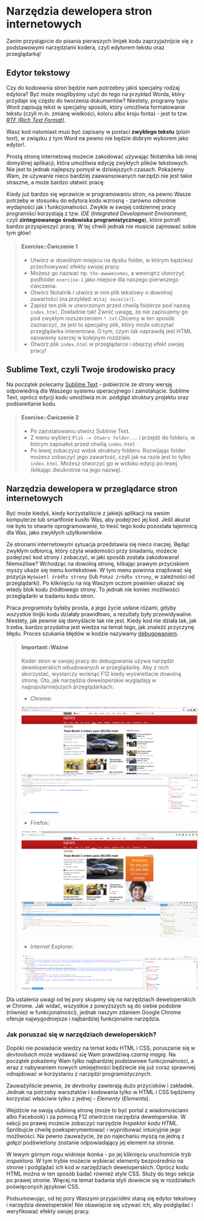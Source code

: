 # Narzędzia dewelopera stron internetowych

Zanim przystąpicie do pisania pierwszych linijek kodu zaprzyjaźnijcie się z podstawowymi narzędziami kodera, czyli edytorem tekstu oraz przeglądarką!

## Edytor tekstowy

Czy do kodowania stron będzie nam potrzebny jakiś specjalny rodzaj edytora? Być może moglibyśmy użyć do tego na przykład Worda, który przydaje się często do tworzenia dokumentów? Niestety, programy typu Word zapisują tekst w specjalny sposób, który umożliwia formatowanie tekstu (czyli m.in. zmianę wielkości, koloru albo kroju fonta) - jest to tzw. *[RTF (Rich Text Format)](https://pl.wikipedia.org/wiki/Rich_Text_Format)*.

Wasz kod natomiast musi być zapisany w postaci **zwykłego tekstu** (*plain text*), w związku z tym Word na pewno nie będzie dobrym wyborem jako edytor!.

Prostą stronę internetową możecie zakodować używając Notatnika lub innej domyślnej aplikacji, która umożliwia edycję zwykłych plików tekstowych. Nie jest to jednak najlepszy pomysł w dzisiejszych czasach. Pokażemy Wam, że używanie nieco bardziej zaawansowanych narzędzi nie jest takie straszne, a może bardzo ułatwić pracę.

Kiedy już bardzo się wprawicie w programowaniu stron, na pewno Wasze potrzeby w stosunku do edytora kodu wzrosną - zarówno odnośnie wydajności jak i funkcjonalności. Zwykle w swojej codziennej pracy programiści korzystają z tzw. *IDE* (*Integrated Development Environment*, czyli **zintegrowanego środowiska programistycznego**), które potrafi bardzo przyspieszyć pracę. W tej chwili jednak nie musicie zajmować sobie tym głów!

> #### Exercise::Ćwiczenie 1
>
>- Utwórz w dowolnym miejscu na dysku folder, w którym będziesz przechowywać efekty swojej pracy. 
>- Możesz go nazwać np. `the-awwwesomes`, a wewnątrz utworzyć podfolder `exercise-1` jako miejsce dla naszego pierwszego ćwiczenia.
>- Otwórz Notatnik i utwórz w nim plik tekstowy o dowolnej zawartości (na przykład: `Witaj świecie!`).
>- Zapisz ten plik w utworzonym przed chwilą folderze pod nazwą `index.html`. Dokładnie tak! Zwróć uwagę, że nie zapisujemy go pod zwykłym rozszerzeniem `*.txt`.Chcemy w ten sposób zaznaczyć, że jest to specjalny plik, który może odczytać przeglądarka interentowa. O tym, czym tak naprawdę jest HTML opowiemy szerzej w kolejnym rozdziale.
>- Otwórz plik `index.html` w przeglądarce i obejrzyj efekt swojej pracy!

## Sublime Text, czyli Twoje środowisko pracy

Na początek polecamy [Sublime Text](https://www.sublimetext.com/3) - pobierzcie ze strony wersję odpowiednią dla Waszego systemu operacyjnego i zainstalujcie. Sublime Text, oprócz edycji kodu umożliwia m.in. podgląd struktury projektu oraz podświetlanie kodu. 

> #### Exercise::Ćwiczenie 2
>
>- Po zainstalowaniu otwórz Sublime Text.
>- Z menu wybierz `Plik -> Otwórz folder...` i przejdź do folderu, w którym zapisałeś przed chwilą `index.html`
>- Po lewej zobaczysz widok struktury folderu. Rozwijając folder możesz zobaczyć jego zawartość, czyli jak na razie jest to tylko `index.html`. Możesz otworzyć go w widoku edycji po lewej (klikając dwukrotnie na jego nazwę).

## Narzędzia dewelopera w przeglądarce stron internetowych

Być może kiedyś, kiedy korzystaliście z jakiejś aplikacji na swoim komputerze lub smartfonie kusiło Was, aby podejrzeć jej kod. Jeśli akurat nie było to otwarte oprogramowanie, to treść tego kodu pozostała tajemnicą dla Was, jako zwykłych użytkowników.

Ze stronami internetowymi sytuacja przedstawia się nieco inaczej. Będąc zwykłym odbiorcą, który czyta wiadomości przy śniadaniu, możecie podejrzeć kod strony i zobaczyć, w jaki sposób została zakodowana! Niemożliwe? Wchodząc na dowolną stronę, klikając prawym przyciskiem myszy ukaże się menu kontekstowe. W tym menu powinna znajdować się pozycja `Wyświetl źródło strony` (lub `Pokaż źródło strony`, w zależności od przeglądarki). Po kliknięciu na nią Waszym oczom powinien ukazać się wtedy blok kodu źródłowego strony. To jednak nie koniec możliwości przeglądarki w badaniu kodu stron.

Praca programisty byłaby prosta, a jego życie usłane różami, gdyby wszystkie linijki kodu działały prawidłowo, a rezultaty były przewidywalne. Niestety, jak pewnie się domyślacie tak nie jest. Kiedy kod nie działa tak, jak trzeba, bardzo przydatna jest wiedza na temat tego, jak znaleźć przyczynę błędu. Proces szukania błędów w kodzie nazywamy [debugowaniem](https://pl.wikipedia.org/wiki/Debugowanie).

> #### Important::Ważne
>
>Koder stron w swojej pracy do debugowania używa narzędzi deweloperskich wbudowanych w przeglądarkę. Aby z nich skorzystać, wystarczy wcisnąć F12 kiedy wyświetlacie dowolną stronę. Oto, jak narzędzia deweloperskie wyglądają w najpopularniejszych przeglądarkach:
>
>- Chrome:
>
>![Narzędzia dewelopera Chrome](/images/chrome-devtools.png "Narzędzia dewelopera Chrome")
>
>- Firefox:
>
>![Narzędzia dewelopera Firefox](/images/ff-devtools.png "Narzędzia dewelopera Firefox")
>
>- Internet Explorer:
>
>![Narzędzia dewelopera Internet Explorer](/images/ie-devtools.png "Narzędzia dewelopera Internet Explorer")

Dla ustalenia uwagi od tej pory skupimy się na narzędziach deweloperskich w Chrome. Jak widać, wszystkie z powyższych są do siebie podobne (również w funkcjonalności), jednak naszym zdaniem Google Chrome oferuje najwygodniejsze i najbardziej funkcjonalne narzędzia.

### Jak poruszać się w narzędziach deweloperskich?

Dopóki nie posiadacie wiedzy na temat kodu HTML i CSS, poruszanie się w *devtoolsach* może wydawać się Wam prawdziwą *czarną magią*. Na początek pokażemy Wam tylko najbardziej podstawowe funkcjonalności, a wraz z nabywaniem nowych umiejętności będziecie się już coraz sprawniej odnajdować w korzystaniu z narzędzi programistycznych.

Zauważyliście pewnie, że *devtoolsy* zawierają dużo przycisków i zakładek. Jednak na potrzeby warsztatów i kodowania tylko w HTML i CSS będziemy korzystać właściwie tylko z jednej - *Elementy* (*Elements*).

Wejdźcie na swoją ulubioną stronę (może to być portal z wiadomościami albo Facebook) i za pomocą F12 otwórzcie narzędzia deweloperskie. W sekcji po prawej możecie zobaczyć narzędzie *Inspektor kodu HTML*. Spróbujcie chwilę poeksperymentować i wypróbować intuicyjnie jego możliwości. Na pewno zauważycie, że po najechaniu myszą na jedną z *gałęzi* podświetlony zostanie odpowiadający jej element na stronie.

W lewym górnym rogu widnieje ikonka - po jej kliknięciu uruchomicie *tryb inspektora*. W tym trybie możecie wybierać elementy bezpośrednio na stronie i podglądać ich kod w narzędziach deweloperskich. Oprócz kodu HTML można w ten sposób badać również style CSS. Służy do tego sekcja po prawej stronie. Więcej na temat badania styli dowiecie się w rozdziałach poświęconych językowi CSS.

Podsumowując, od tej pory Waszymi przyjaciółmi staną się edytor tekstowy i narzędzia deweloperskie! Nie obawiajcie się używać ich, aby podglądać i weryfikować efekty swojej pracy.